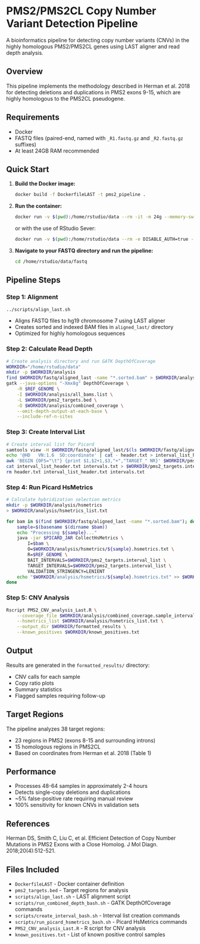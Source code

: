 # PMS2/PMS2CL Copy Number Variant Detection Pipeline

A bioinformatics pipeline for detecting copy number variants (CNVs) in the highly homologous PMS2/PMS2CL genes using LAST aligner and read depth analysis.

## Overview

This pipeline implements the methodology described in Herman et al. 2018 for detecting deletions and duplications in PMS2 exons 9-15, which are highly homologous to the PMS2CL pseudogene.

## Requirements

- Docker
- FASTQ files (paired-end, named with `_R1.fastq.gz` and `_R2.fastq.gz` suffixes)
- At least 24GB RAM recommended

## Quick Start

1. **Build the Docker image:**
   ```bash
   docker build -f DockerfileLAST -t pms2_pipeline .
   ```

2. **Run the container:**
   ```bash
   docker run -v $(pwd):/home/rstudio/data --rm -it -m 24g --memory-swap 24g pms2_pipeline bash
   ```
   or with the use of RStudio Sever:
   ```bash
   docker run -v $(pwd):/home/rstudio/data --rm -e DISABLE_AUTH=true -m 24g --memory-swap 24g -p 8787:8787 pms2_pipeline
   ```
3. **Navigate to your FASTQ directory and run the pipeline:**
   ```bash
   cd /home/rstudio/data/fastq
   ```

## Pipeline Steps

### Step 1: Alignment
```bash
../scripts/align_last.sh
```
- Aligns FASTQ files to hg19 chromosome 7 using LAST aligner
- Creates sorted and indexed BAM files in `aligned_last/` directory
- Optimized for highly homologous sequences

### Step 2: Calculate Read Depth
```bash
# Create analysis directory and run GATK DepthOfCoverage
WORKDIR="/home/rstudio/data"
mkdir -p $WORKDIR/analysis
find $WORKDIR/fastq/aligned_last -name "*.sorted.bam" > $WORKDIR/analysis/all_bams.list
gatk --java-options "-Xmx8g" DepthOfCoverage \
    -R $REF_GENOME \
    -I $WORKDIR/analysis/all_bams.list \
    -L $WORKDIR/pms2_targets.bed \
    -O $WORKDIR/analysis/combined_coverage \
    --omit-depth-output-at-each-base \
    --include-ref-n-sites
```

### Step 3: Create Interval List
```bash
# Create interval list for Picard
samtools view -H $WORKDIR/fastq/aligned_last/$(ls $WORKDIR/fastq/aligned_last | head -1)/$(ls $WORKDIR/fastq/aligned_last | head -1).sorted.bam | grep '@SQ' > header.txt
echo '@HD	VN:1.6	SO:coordinate' | cat - header.txt > interval_list_header.txt
awk 'BEGIN {OFS="\t"} {print $1,$2+1,$3,"+","TARGET_" NR}' $WORKDIR/pms2_targets.bed > intervals.txt
cat interval_list_header.txt intervals.txt > $WORKDIR/pms2_targets.interval_list
rm header.txt interval_list_header.txt intervals.txt
```

### Step 4: Run Picard HsMetrics
```bash
# Calculate hybridization selection metrics
mkdir -p $WORKDIR/analysis/hsmetrics
> $WORKDIR/analysis/hsmetrics_list.txt

for bam in $(find $WORKDIR/fastq/aligned_last -name "*.sorted.bam"); do
    sample=$(basename $(dirname $bam))
    echo "Processing ${sample}..."
    java -jar $PICARD_JAR CollectHsMetrics \
        I=$bam \
        O=$WORKDIR/analysis/hsmetrics/${sample}.hsmetrics.txt \
        R=$REF_GENOME \
        BAIT_INTERVALS=$WORKDIR/pms2_targets.interval_list \
        TARGET_INTERVALS=$WORKDIR/pms2_targets.interval_list \
        VALIDATION_STRINGENCY=LENIENT
    echo "$WORKDIR/analysis/hsmetrics/${sample}.hsmetrics.txt" >> $WORKDIR/analysis/hsmetrics_list.txt
done
```

### Step 5: CNV Analysis
```bash
Rscript PMS2_CNV_analysis_Last.R \
    --coverage_file $WORKDIR/analysis/combined_coverage.sample_interval_summary \
    --hsmetrics_list $WORKDIR/analysis/hsmetrics_list.txt \
    --output_dir $WORKDIR/formatted_results \
    --known_positives $WORKDIR/known_positives.txt
```

## Output

Results are generated in the `formatted_results/` directory:
- CNV calls for each sample
- Copy ratio plots
- Summary statistics
- Flagged samples requiring follow-up

## Target Regions

The pipeline analyzes 38 target regions:
- 23 regions in PMS2 (exons 8-15 and surrounding introns)
- 15 homologous regions in PMS2CL
- Based on coordinates from Herman et al. 2018 (Table 1)

## Performance

- Processes 48-64 samples in approximately 2-4 hours
- Detects single-copy deletions and duplications
- ~5% false-positive rate requiring manual review
- 100% sensitivity for known CNVs in validation sets

## References

Herman DS, Smith C, Liu C, et al. Efficient Detection of Copy Number Mutations in PMS2 Exons with a Close Homolog. J Mol Diagn. 2018;20(4):512-521.

## Files Included

- `DockerfileLAST` - Docker container definition
- `pms2_targets.bed` - Target regions for analysis
- `scripts/align_last.sh` - LAST alignment script
- `scripts/run_combined_depth_bash.sh` - GATK DepthOfCoverage commands
- `scripts/create_interval_bash.sh` - Interval list creation commands
- `scripts/run_picard_hsmetrics_bash.sh` - Picard HsMetrics commands
- `PMS2_CNV_analysis_Last.R` - R script for CNV analysis
- `known_positives.txt` - List of known positive control samples

